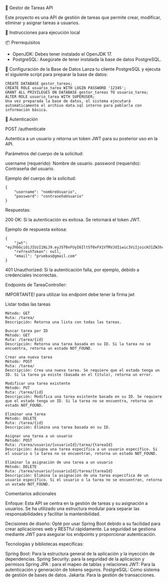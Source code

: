 📌 Gestor de Tareas API

Este proyecto es una API de gestión de tareas que permite crear, modificar, eliminar y asignar tareas a usuarios.

🚀 Instrucciones para ejecución local

📦 Prerrequisitos

  * OpenJDK: Debes tener instalado el OpenJDK 17.
* PostgreSQL: Asegúrate de tener instalada la base de datos PostgreSQL.

🔧 Configuración de la Base de Datos
Lanza tu cliente PostgreSQL y ejecuta el siguiente script para preparar la base de datos:

    CREATE DATABASE gestor_tareas;
    CREATE ROLE usuario_tarea WITH LOGIN PASSWORD '12345';
    GRANT ALL PRIVILEGES ON DATABASE gestor_tareas TO usuario_tarea;
    ALTER ROLE usuario_tarea WITH SUPERUSER;
    Una vez preparada la base de datos, el sistema ejecutará automáticamente el archivo data.sql interno para poblarla con información básica.

🔑 Autenticación

POST /authenticate

Autentica a un usuario y retorna un token JWT para su posterior uso en la API.

Parámetros del cuerpo de la solicitud:

username (requerido): Nombre de usuario.
password (requerido): Contraseña del usuario.

Ejemplo del cuerpo de la solicitud:

    {
        "username": "nombreUsuario",
        "password": "contraseñaUsuario"
    }

Respuestas:

200 OK: Si la autenticación es exitosa. Se retornará el token JWT.



Ejemplo de respuesta exitosa:
    
    {
        "jwt": "eyJhbGciOiJIUzI1NiJ9.eyJST0xFUyI6IltST0xFX1VTRVJdIiwic3ViIjoicHJ1ZWJhc0BnbWFpbC5jb20iLCJpYXQiOjE2OTU3OTY5ODIsImV4cCI6MTY5NTgxNDk4Mn0.Wfq9qkkv84e6bfTVVnArmiAG9y_8fzExKonq797fjOc",
        "refreshToken": null,
        "email": "pruebas@gmail.com"
    }

401 Unauthorized: Si la autenticación falla, por ejemplo, debido a credenciales incorrectas.

Endpoints de TareaController:

IMPORTANTE! para utilizar los endpoint debe tener la firma jwt 

Listar todas las tareas

    Método: GET
    Ruta: /tarea/
    Descripción: Retorna una lista con todas las tareas.
    
    Buscar tarea por ID
    Método: GET
    Ruta: /tarea/{id}
    Descripción: Retorna una tarea basada en su ID. Si la tarea no se encuentra, retorna un estado NOT_FOUND.
    
    Crear una nueva tarea
    Método: POST
    Ruta: /tarea/
    Descripción: Crea una nueva tarea. Se requiere que el estado tenga un ID. Si la tarea ya existe (basada en el título), retorna un error.
    
    Modificar una tarea existente
    Método: PUT
    Ruta: /tarea/{id}
    Descripción: Modifica una tarea existente basada en su ID. Se requiere que el estado tenga un ID. Si la tarea no se encuentra, retorna un estado NOT_FOUND.
    
    Eliminar una tarea
    Método: DELETE
    Ruta: /tarea/{id}
    Descripción: Elimina una tarea basada en su ID.
    
    Asignar una tarea a un usuario
    Método: POST
    Ruta: /tarea/usuario/{usuarioId}/tarea/{tareaId}
    Descripción: Asigna una tarea específica a un usuario específico. Si el usuario o la tarea no se encuentran, retorna un estado NOT_FOUND.
    
    Eliminar la asignación de una tarea a un usuario
    Método: DELETE
    Ruta: /tarea/usuario/{usuarioId}/tarea/{tareaId}
    Descripción: Elimina la asignación de una tarea específica de un usuario específico. Si el usuario o la tarea no se encuentran, retorna un estado NOT_FOUND.

Comentarios adicionales

Enfoque: Esta API se centra en la gestión de tareas y su asignación a usuarios. Se ha utilizado una estructura modular para separar las responsabilidades y facilitar la mantenibilidad.

Decisiones de diseño: Opté por usar Spring Boot debido a su facilidad para crear aplicaciones web y RESTful rápidamente. La seguridad se gestiona mediante JWT para asegurar los endpoints y proporcionar autenticación.

Tecnologías y bibliotecas específicas:

Spring Boot: Para la estructura general de la aplicación y la inyección de dependencias.
Spring Security: para la seguridad de la aplicacion y permisos
Spring JPA : para el mapeo de tablas y relaciones
JWT: Para la autenticación y generación de tokens seguros.
PostgreSQL: Como sistema de gestión de bases de datos.
Jakarta: Para la gestión de transacciones.
